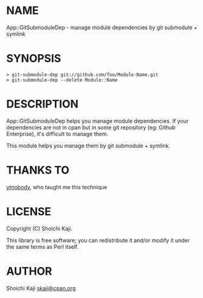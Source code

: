 # NAME

App::GitSubmoduleDep - manage module dependencies by git submodule + symlink

# SYNOPSIS

    > git-submodule-dep git://github.com/foo/Module-Name.git
    > git-submodule-dep --delete Module::Name

# DESCRIPTION

App::GitSubmoduleDep helps you manage module dependencies.
If your dependencies are not in cpan but in some git repository
(eg: Github Enterprise), it's difficult to manage them.

This module helps you manage them by git submodule + symlink.

# THANKS TO

[ytnobody](https://github.com/ytnobody), who taught me this technique

# LICENSE

Copyright (C) Shoichi Kaji.

This library is free software; you can redistribute it and/or modify
it under the same terms as Perl itself.

# AUTHOR

Shoichi Kaji <skaji@cpan.org>
